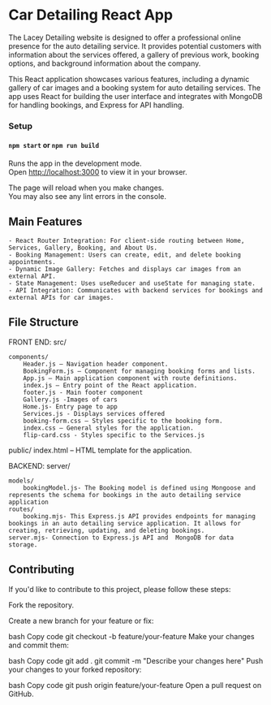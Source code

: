 # Car Detailing React App

The Lacey Detailing website is designed to offer a professional online presence for the auto detailing service. It provides potential customers with information about the services offered, a gallery of previous work, booking options, and background information about the company.

This React application showcases various features, including a dynamic gallery of car images and a booking system for auto detailing services. The app uses React for building the user interface and integrates with MongoDB for handling bookings, and Express for API handling. 

### Setup 
#### `npm start` or `npm run build`

Runs the app in the development mode.\
Open [http://localhost:3000](http://localhost:3000) to view it in your browser.

The page will reload when you make changes.\
You may also see any lint errors in the console.



## Main Features 
    - React Router Integration: For client-side routing between Home, Services, Gallery, Booking, and About Us.
    - Booking Management: Users can create, edit, and delete booking appointments.
    - Dynamic Image Gallery: Fetches and displays car images from an external API.
    - State Management: Uses useReducer and useState for managing state.
    - API Integration: Communicates with backend services for bookings and external APIs for car images.

## File Structure

FRONT END:
 src/

    components/
        Header.js – Navigation header component.
        BookingForm.js – Component for managing booking forms and lists.
        App.js – Main application component with route definitions.
        index.js – Entry point of the React application.
        footer.js - Main footer component 
        Gallery.js -Images of cars 
        Home.js- Entry page to app
        Services.js - Displays services offered
        booking-form.css – Styles specific to the booking form.
        index.css – General styles for the application.
        flip-card.css - Styles specific to the Services.js 


public/
index.html – HTML template for the application.

BACKEND: 
server/

    models/
        bookingModel.js- The Booking model is defined using Mongoose and represents the schema for bookings in the auto detailing service application
    routes/
        booking.mjs- This Express.js API provides endpoints for managing bookings in an auto detailing service application. It allows for creating, retrieving, updating, and deleting bookings. 
    server.mjs- Connection to Express.js API and  MongoDB for data storage.


## Contributing
If you'd like to contribute to this project, please follow these steps:

Fork the repository.

Create a new branch for your feature or fix:

bash
Copy code
git checkout -b feature/your-feature
Make your changes and commit them:

bash
Copy code
git add .
git commit -m "Describe your changes here"
Push your changes to your forked repository:

bash
Copy code
git push origin feature/your-feature
Open a pull request on GitHub.